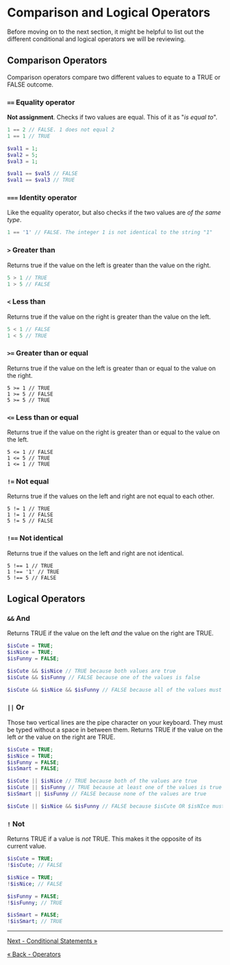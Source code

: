 # Comparison and Logical Operators
Before moving on to the next section, it might be helpful to list out the different conditional and logical operators we will be reviewing.

## Comparison Operators
Comparison operators compare two different values to equate to a TRUE or FALSE outcome.

### `==` Equality operator
**Not assignment**.  Checks if two values are equal.  This of it as "_is equal to_".

```php
1 == 2 // FALSE. 1 does not equal 2
1 == 1 // TRUE

$val1 = 1;
$val2 = 5;
$val3 = 1;

$val1 == $val5 // FALSE
$val1 == $val3 // TRUE
```

### `===` Identity operator
Like the equality operator, but also checks if the two values are _of the same type_.

```php
1 == '1' // FALSE. The integer 1 is not identical to the string "1"
```

### `>` Greater than
Returns true if the value on the left is greater than the value on the right.

```php
5 > 1 // TRUE
1 > 5 // FALSE
```

### `<` Less than
Returns true if the value on the right is greater than the value on the left.

```php
5 < 1 // FALSE
1 < 5 // TRUE
```

### `>=` Greater than or equal
Returns true if the value on the left is greater than or equal to the value on the right.

```
5 >= 1 // TRUE
1 >= 5 // FALSE
5 >= 5 // TRUE
```

### `<=` Less than or equal
Returns true if the value on the right is greater than or equal to the value on the left.

```
5 <= 1 // FALSE
1 <= 5 // TRUE
1 <= 1 // TRUE
```

### `!=` Not equal
Returns true if the values on the left and right are not equal to each other.

```
5 != 1 // TRUE
1 != 1 // FALSE
5 != 5 // FALSE
```

### `!==` Not identical
Returns true if the values on the left and right are not identical.

```
5 !== 1 // TRUE
1 !== '1' // TRUE
5 !== 5 // FALSE
```

## Logical Operators

### `&&` And
Returns TRUE if the value on the left _and_ the value on the right are
TRUE.

```php
$isCute = TRUE;
$isNice = TRUE;
$isFunny = FALSE;

$isCute && $isNice // TRUE because both values are true
$isCute && $isFunny // FALSE because one of the values is false

$isCute && $isNice && $isFunny // FALSE because all of the values must be true
```

### `||` Or
Those two vertical lines are the pipe character on your keyboard. They
must be typed without a space in between them. Returns TRUE if the value on the left _or_ the value on the right are TRUE.

```php
$isCute = TRUE;
$isNice = TRUE;
$isFunny = FALSE;
$isSmart = FALSE;

$isCute || $isNice // TRUE because both of the values are true
$isCute || $isFunny // TRUE because at least one of the values is true
$isSmart || $isFunny // FALSE because none of the values are true

$isCute || $isNice && $isFunny // FALSE because $isCute OR $isNIce must be true AND $isFunny must also be true
```

### `!` Not
Returns TRUE if a value is _not_ TRUE. This makes it the opposite of its current value.

```php
$isCute = TRUE;
!$isCute; // FALSE

$isNice = TRUE;
!$isNice; // FALSE

$isFunny = FALSE;
!$isFunny; // TRUE

$isSmart = FALSE;
!$isSmart; // TRUE
```


___

[Next - Conditional Statements »](4-Conditionals.md)

[« Back - Operators](2-Operators.md)
